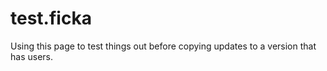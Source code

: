 # test.ficka

Using this page to test things out before copying updates to a version that has users.
